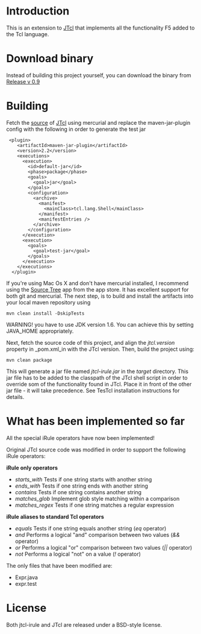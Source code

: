 # Introduction

This is an extension to [JTcl](http://jtcl.kenai.com/) that implements all the functionality F5 added to the Tcl language.

# Download binary

Instead of building this project yourself, you can download the binary from [Release v 0.9 ](https://github.com/landro/jtcl-irule/releases/tag/v0.9)

# Building

Fetch the [source](https://hg.kenai.com/hg/jtcl~jtcl-main) of [JTcl](http://jtcl.kenai.com/) using mercurial and replace the maven-jar-plugin config with the following in order to generate the test jar 

     <plugin>
        <artifactId>maven-jar-plugin</artifactId>
        <version>2.2</version>
        <executions>
          <execution>
            <id>default-jar</id>
            <phase>package</phase>
            <goals>
              <goal>jar</goal>
            </goals>
            <configuration>
              <archive>
                <manifest>
                  <mainClass>tcl.lang.Shell</mainClass>
                </manifest>
                <manifestEntries />
              </archive>
            </configuration>
          </execution>
          <execution>
            <goals>
              <goal>test-jar</goal>
            </goals>
          </execution>
        </executions>
      </plugin>

If you're using Mac Os X and don't have mercurial installed, I recommend using the [Source Tree](http://www.sourcetreeapp.com/) app from the app store.
It has excellent support for both git and mercurial.
The next step, is to build and install the artifacts into your local maven repository using

    mvn clean install -DskipTests

WARNING! you have to use JDK version 1.6. You can achieve this by setting JAVA_HOME appropriately.
    
Next, fetch the source code of this project, and align the _jtcl.version_ property in _pom.xml_in with the JTcl version. Then, build the project using:

    mvn clean package

This will generate a jar file named *jtcl-irule.jar* in the _target_ directory.
This jar file has to be added to the classpath of the JTcl shell script in order to override som of the functionality found in JTcl.
Place it in front of the other jar file - it will take precedence. See TesTcl installation instructions for details.

# What has been implemented so far

All the special iRule operators have now been implemented!

Original JTcl source code was modified in order to support the following iRule operators:

__iRule only operators__

- *starts_with* Tests if one string starts with another string
- *ends_with* Tests if one string ends with another string
- *contains* Tests if one string contains another string
- *matches_glob* Implement glob style matching within a comparison
- *matches_regex* Tests if one string matches a regular expression

__iRule aliases to standard Tcl operators__

- *equals* Tests if one string equals another string (*eq* operator)
- *and* Performs a logical "and" comparison between two values (*&&* operator)
- *or* Performs a logical "or" comparison between two values (*||* operator)
- *not* Performs a logical "not" on a value (*!* operator)

The only files that have been modified are:

- Expr.java
- expr.test


# License
Both jtcl-irule and JTcl are released under a BSD-style license. 